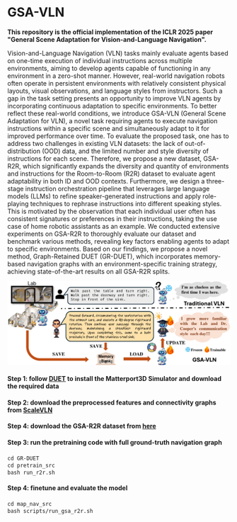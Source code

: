 # GSA-VLN
**This repository is the official implementation of the ICLR 2025 paper "General Scene Adaptation for Vision-and-Language Navigation".**

Vision-and-Language Navigation (VLN) tasks mainly evaluate agents based on one-time execution of individual instructions across multiple environments, aiming to develop agents capable of functioning in any environment in a zero-shot manner. However, real-world navigation robots often operate in persistent environments with relatively consistent physical layouts, visual observations, and language styles from instructors. Such a gap in the task setting presents an opportunity to improve VLN agents by incorporating continuous adaptation to specific environments. To better reflect these real-world conditions, we introduce GSA-VLN (General Scene Adaptation for VLN), a novel task requiring agents to execute navigation instructions within a specific scene and simultaneously adapt to it for improved performance over time.  To evaluate the proposed task, one has to address two challenges in existing VLN datasets: the lack of out-of-distribution (OOD) data, and the limited number and style diversity of instructions for each scene. Therefore, we propose a new dataset, GSA-R2R, which significantly expands the diversity and quantity of environments and instructions for the Room-to-Room (R2R) dataset to evaluate agent adaptability in both ID and OOD contexts. Furthermore, we design a three-stage instruction orchestration pipeline that leverages large language models (LLMs) to refine speaker-generated instructions and apply role-playing techniques to rephrase instructions into different speaking styles. This is motivated by the observation that each individual user often has consistent signatures or preferences in their instructions,  taking the use case of home robotic assistants as an example. We conducted extensive experiments on GSA-R2R to thoroughly evaluate our dataset and benchmark various methods, revealing key factors enabling agents to adapt to specific environments.  Based on our findings, we propose a novel method, Graph-Retained DUET (GR-DUET), which incorporates memory-based navigation graphs with an environment-specific training strategy, achieving state-of-the-art results on all GSA-R2R splits. 



![model_arch](figures/teaser.png)



#### Step 1: follow [DUET](https://github.com/cshizhe/VLN-DUET/tree/main) to install the Matterport3D Simulator and download the required data

#### Step 2: download the preprocessed features and connectivity graphs from [ScaleVLN](https://github.com/wz0919/ScaleVLN)

#### Step 4: download the GSA-R2R dataset from [here](https://drive.google.com/file/d/12PoK6zO5HflCLen6SBSLQUpU9gEhZ602/view?usp=sharing)

#### Step 3: run the pretraining code with full ground-truth navigation graph

```
cd GR-DUET
cd pretrain_src
bash run_r2r.sh
```

#### Step 4: finetune and evaluate the model

```
cd map_nav_src
bash scripts/run_gsa_r2r.sh
```

